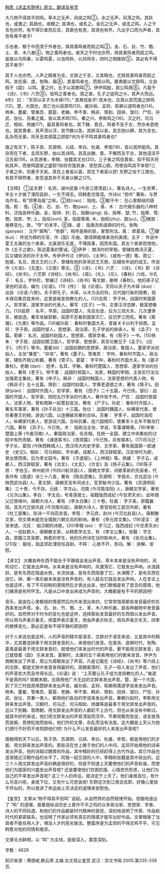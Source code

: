 [韩愈《送孟东野序》原文、翻译及鉴赏](https://www.vrrw.net/wx/14109.html)

大凡物不得其平则鸣。草木之无声，风挠之鸣②。水之无声，风荡之鸣。其跃也，或激之; 其趋也，或梗之; 其沸也，或炙之。金石之无声，或击之鸣。人之于言也亦然，有不得已者而后言，其歌也有思，其哭也有怀。凡出乎口而为声者，其皆有弗平者乎!

乐也者，郁于中而泄于外者也，择其善鸣者而假之鸣③。金、石、丝、竹、匏、土、革、木八者④，物之善鸣者也。维天之于时也亦然，择其善鸣者而假之鸣。是故以鸟鸣春，以雷鸣夏，以虫鸣秋，以风鸣冬，四时之相推敚⑤，其必有不得其平者乎!

其于人也亦然。人声之精者为言，文辞之于言，又其精也，尤择其善鸣者而假之鸣。其在唐、虞，咎陶、禹⑥，其善鸣者也，而假以鸣。夔弗能以文辞鸣，又自假于《韶》 以鸣。夏之时，五子以其歌鸣⑦。伊尹鸣殷，周公鸣周⑧。凡载于《诗》、《书》六艺⑨，皆鸣之善者也。周之衰，孔子之徒鸣之⑩，其声大而远。《传》 曰： “天将以夫子为木铎(11)。” 其弗信矣乎! 其末也，庄周以其荒唐之辞鸣(12)。楚，大国也，其亡也以屈原鸣(13)。臧孙辰、孟轲、荀卿以道鸣者也(14)。杨朱、墨翟、管夷吾、晏婴、老聃、申不害、韩非、慎到、田骈、邹衍、尸佼、孙武、张仪、苏秦之属，皆以其术鸣(15)。秦之兴、李斯鸣之(16)。汉之时，司马迁、相如、扬雄(17)，最其善鸣者也。其下魏、晋氏，鸣者不及于古，然亦未尝绝也。就其善者，其声清以浮，其节数以急，其辞淫以哀，其志弛以肆，其为言也，乱杂而无章。将天丑其德莫之顾耶?何为乎不鸣其善鸣者也?

唐之有天下，陈子昂、苏源明、元结、李白、杜甫、李观(18)，皆以其所能鸣。其存而在下者，孟郊东野，始以其诗鸣。其高出魏、晋，不懈而及于古，其他浸淫乎汉氏矣(19)。从吾游者，李翱、张籍其尤也(20)。三子者之鸣信善矣，抑不知天将和其声，而使鸣国家之盛耶?抑将穷饿其身，思愁其心肠，而使自鸣其不幸耶?三子者之命，则悬乎天矣。其在上者奚以喜，其在下者奚以悲! 东野之役于江南也，有若不释然者，故吾道其命于天者以解之(21)。



【注释】 ①孟东野： 名郊，湖州武康 (今浙江德清县)人，著名诗人。一生贫寒，年五十才做了溧阳县尉，一生不得志。同韩愈交情深。作诗以 “苦吟” 著称，与贾岛齐名，有“郊寒岛瘦”之称。②挠(nao)： 阻挠。③郁于中： 在心里郁结的感情。假： 借。④金、石、丝、竹、匏(pao)、土、革、木： 古代做乐器的八种材料，泛指各种乐器。金，指钟、钤; 石，指磬(qing); 丝，指琴、瑟; 竹，指箫、管;匏，指笙、竽; 土，指埙(xun); 革，指鼓等类; 木，指柷(zhu)、敔(yu)。⑤推敚： 推移变化。敚，“夺” 的本字。⑥唐、虞： 指唐尧和虞舜的时代。咎陶 (gaoyao)： 又作“皋陶”、“咎繇”，相传是舜的臣，掌管刑法。禹： 即夏禹。⑦夔 (kui)： 传说为舜的乐官，作《韶》乐曲，歌颂舜能继承尧的美德。五子： 传说中夏王太康的五个弟弟。太康游乐无度，不理政事，因而失国。其五个弟弟怨恨他，作《五子之歌》，陈述夏禹的警诫。⑧伊尹： 商汤时的宰相，曾辅佐商汤灭夏，后又辅佐汤的孙子太甲。传伊尹作过《伊训》、《太甲》、《咸有一德》等。周公： 姓姬，名旦，周文王的儿子，曾辅佐他的哥哥武王灭商，后辅佐年幼的成王。传说作《大诰》、《无逸》、《立政》等文。⑨《诗》、《书》六艺： 《诗》、《书》即 《诗经》、《尚书》。六艺即《诗经》、《尚书》、《易》、《礼》、《乐》、《春秋》六经。⑩孔子： 名丘，字仲尼，曾编订《诗经》、《尚书》等文献，删修《春秋》。他的弟子记录他的谈话，编为《论语》。(11)《传》： 指《论语》。天将以夫子为木铎 (duo)： 出自 《论语·八佾》。夫子即孔子。木铎，以木为舌的铃。古代施行新的政教，摇木铎召集百姓来听。这里是喻宣扬教化的人。(12)庄周： 字子休，战国时宋国蒙人。哲学家，道家学派的代表人。著写 《庄子》一书，文章汪洋恣肆，极富想像力。(13)屈原： 名平，字原，战国时楚人，先任左徒，后为三闾大夫，几次遭谗言，被放逐。秦军攻破郢都，屈原不忍看到国家灭亡，投汨罗江而死。著有《离骚》、《九歌》等作品。(14)臧孙辰： 春秋时鲁国大夫，曾废关卡以利于经商。孟轲： 字子舆，战国时邹人，思想家、政治家、孔子学说的继承人。有 《孟子》 七篇。荀卿： 名况，战国时赵国人，思想家，儒家学者。有《荀子》一书。(15)杨朱： 字子居，战国初期卫国人，哲学家、思想家，其言论散见于《孟子》、《庄子》、《列子》等书。墨翟(di)： 战国初期的思想家、政治家，鲁国人。墨家学派创始人，主张“兼爱”、“非攻”，著有《墨子》。管夷吾： 字仲，春秋时齐国人，政治家，辅佐齐桓公称霸，著有《管子》。晏婴： 字平仲，春秋时齐国大夫，有《晏子春秋》。老聃 (dan)： 姓李，名耳，字聃，春秋时楚国人，思想家、道家学派的创始人，著有《老子》。申不害： 战国时郑国人，法家，韩国的宰相，主张实行法治加强君主集权，著有《申子》。韩非： 战国时韩国人，法家思想的代表人物，有《韩非子》五十五篇。慎到： 战国时赵国人，学黄老道德之术，著有《慎子》。田骈(pian)： 战国时齐国人，哲学家，著有 《田子》二十五篇，今已佚。邹衍：战国时齐国人，哲学家，阴阳五行学派的代表人，著作皆不传。尸佼： 战国时晋国人，法家人物，曾和商鞅一起策划变法，著有 《尸子》。孙武： 春秋时齐国人，著名军事家，著有《孙子兵法》十三篇。张仪： 战国时魏国人，纵横家代表，曾任秦惠王的相，游说六国，以连横破苏秦的合纵。苏秦： 字季子，战国时洛阳人，纵横家代表人，曾游说六国，合纵抗秦，挂六国相印，使秦军十五年不敢攻打六国。著有 《苏子》，今已佚。术： 指政治主张、学说、军事谋略等。(16)李斯： 楚国上蔡 (今属河南) 人，秦国政治家，任丞相，在统一全国、建立中央集权的过程中有所贡献。著有 《谏逐客书》、《苍颉篇》 (今已佚，另有辑本)。(17)司马迁： 字子长，夏阳 (今陕西韩城人)，西汉伟大的史学家、文学家，著有我国第一部通史 《史记》。相如： 司马相如，字长卿，成都人，西汉辞赋家。汉武帝时为郎，曾出使西南，后为孝文园令。著有 《子虚赋》、《上林赋》等。扬雄： 字子云，成都人，西汉辞赋家，著有《法言》、《太玄》、《方言》及《扬子云集》。(18)陈子昂： 字伯玉，梓州射洪 (今四川射洪县)人，唐朝文学家，诗歌革新的先驱者，代表作有《感遇》诗三十八首，著有 《陈拾遗集》。苏源明： 字弱夫，京兆武功 (今陕西武功县) 人，善文辞，唐朝天宝年间进士，官至秘书少监。著有 《苏源明前集》 三十卷，今不存。元结： 字次山，河南 (今河南洛阳) 人，唐朝文学家，著有 《元次山集》。李白： 字太白，号青莲居士。祖籍陇西成纪 (今甘肃天水)，幼年随父迁居绵州，唐朝大诗人，著有 《李太白集》三十卷。杜甫： 字子美，原籍襄阳，其先代迁居巩县 (今河南巩县)，唐朝大诗人，曾官校检工部员外郎，著有《杜工部集》，存诗一千四百余首。李观： 字元宾，赵州 (今河北赵县)人，唐朝散文家，但文章未能完全摆脱六朝文风的影响。著有 《李元宾文集》。(19)浸淫： 逐渐渗透。汉氏： 指汉朝的诗歌。(20)李翱 (ao)： 字习之，陇西成纪 (今甘肃天水)人，一说赵郡人，唐朝散文家，从韩愈学古文，有 《李文公集》。张籍： 字文昌，原籍江苏吴郡，韩愈的学生，他的乐府诗在当时影响大，著有 《张司业集》。(21)役： 服役，指孟郊赴溧阳任县尉。不释： 心放不开，苦闷。解： 排解、安慰。

【译文】 大概各种东西不能处于平静就会发出声音。草木本来是没有声响的，风吹动它，它就发出声响。水本来是没有声响的，风激荡它，它就发出声响。水浪跳跃，是有东西在阻遏水势，水流快速，是有东西阻塞了它。水沸腾了，是有东西在烧它。钟、磐一类乐器本来是没有声音的，有人敲击它就会发出声响。人在言论上也是这样，有了不可抑制的感情然后才表达出来，他们歌唱是有了思念的感情，他们痛哭是有所怀念。凡是从口中发出来成为声音的，大概都是有不平的原因吧!

音乐，是由在心里郁结的情感然后向外发泄出来的，它常常借用那些发音最好的东西来发出声音。金、石、丝、竹、匏、土、革、木八种乐器，是各种器物中发音最好的。自然界对于时令的变化也是这样，选择那些发音最好的东西借以发出声音。所以用鸟声表示春天，用雷声表示夏天，用虫声表示秋天，用风声表示冬天，四季的推移变化，那必定是有不得平静的原因吧!

对于人来说也是这样。人的声音的精华是语言，文辞对于语言来说，又是其中的精华，尤其要选择善于用文辞发音的人，来借他们发音。在唐尧、虞舜时代，咎陶、夏禹是最善于用文辞发音的，就借他们来发出时代的声音。夔不能用文辞发音，自己就借着《韶》 乐来发音。夏朝时，太康的五个弟弟用他们的歌来发音。伊尹为商朝发出了声音，周公为周朝发出了声音。凡是记载在《诗经》、《尚书》等六经上的文辞，都是文辞中发音发得最好的。周朝衰落时，孔子一班人发出了声音，他们的声音宏大而且传得长远。《论语》说： “上天要让孔子成为宣扬教化的人。”难道不是真的吗? 周朝末期，庄周用他广大无边的文辞来发出声音。楚，是一个大国，到了灭亡时屈原用楚辞来发出声音。臧孙辰、孟轲、荀卿用儒道学说来发出声音。杨朱、墨翟、管夷吾、晏婴、老聃、申不害、韩非、慎到、田骈、邹衍、尸佼、孙武、张仪、苏秦一类人，都用他们各自的学说来发出声音。秦朝兴起时，李斯用文辞来发出声音。汉朝时，司马迁、司马相如、扬雄等是最善于用文辞发出声音的。这以下到魏、晋两朝，用文辞发出声音的人都赶不上古代，但也从来没有中断过。就其中好的来说，他们用文辞发出的声音清丽而浮华，节奏频繁而急促，语言放荡而哀婉，思想松弛而放纵，他们作的文章，杂乱而没有法度。这大概是上天认为他们德行不好而不肯照顾他们吧! 为什么不让发音最好的人来发出声音呢?

唐朝得到天下以后，陈子昂、苏源明、元结、李白、杜甫、李观，都是用他们的才能、用文辞来发出声音的。那些活在世上晚于他们的人中间，孟郊开始用他的诗来发出声音。他的诗超过魏晋的作品，其中精妙的已经赶得上古代作品，其它作品也逐渐接近汉朝作品的水平了。同我一起交游的人中，李翱和张籍是其中突出的。这三个人用文辞发出声音的确是很好的，但是不知道上天要使他们的声音和谐，而使他们为国家的兴盛发出声音呢? 还是要使他们穷困饥饿、心情悲伤愁苦，让他们为自己的不幸发出声音呢? 这三个人的命运，就决定于上天了。他们身居高位，有什么可高兴呢，身居下位，又有什么可悲哀呢! 东野这次到江南去任职，好像心里放不开似的，所以我讲了命运由上天决定的道理来安慰他。

【鉴赏】 文章从“物不得其平则鸣” 说起。从自然界的自然规律开始，信服地道出了 “鸣” 的道理。接着就纵谈历史上善作不平之鸣的众多政治家、思想家、学者、诗人的不同际遇，和他们的作品都是时代精神的表现，深刻地说明了作家、作品和时代的紧密联系，也说明了作家必须有真实的情感才能写出好作品。文章暗喻了当政者不能任用人才，埋没人才的恶劣做法。整篇序是为孟郊的不得志鸣不平，可见韩愈对他的同情和推崇。

文章论点鲜明，以 “鸣” 为主线，层层深入，寓意深刻。

字数：4628

知识来源：傅德岷,赖云琪 主编.古文观止鉴赏.武汉：崇文书局.2005.第335-338页.

